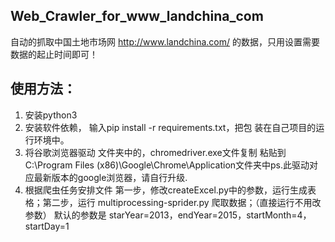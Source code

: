 ## Web_Crawler_for_www_landchina_com
自动的抓取中国土地市场网 http://www.landchina.com/  的数据，只用设置需要数据的起止时间即可！

## 使用方法：
1. 安装python3
2. 安装软件依赖， 输入pip install -r requirements.txt，把包 装在自己项目的运行环境中。
4. 将谷歌浏览器驱动 文件夹中的，chromedriver.exe文件复制 粘贴到C:\Program Files (x86)\Google\Chrome\Application文件夹中ps.此驱动对应最新版本的google浏览器，请自行升级.
5. 根据爬虫任务安排文件 第一步，修改createExcel.py中的参数，运行生成表格；第二步，运行 multiprocessing-sprider.py 爬取数据；（直接运行不用改参数）
默认的参数是 starYear=2013，endYear=2015，startMonth=4，startDay=1